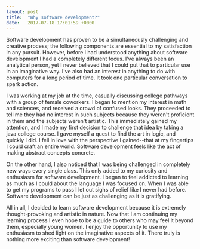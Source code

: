 ```yaml
---
layout: post
title:  "Why software development?"
date:   2017-07-18 17:01:59 +0000
---
```



Software development has proven to be a simultaneously challenging and creative process; the following components are essential to my satisfaction in any pursuit. However, before I had understood anything about software development I had a completely different focus. I've always been an analytical person, yet I never believed that I could put that to particular use in an imaginative way. I've also had an interest in anything to do with computers for a long period of time. It took one particular conversation to spark action. 

I was working at my job at the time, casually discussing college pathways with a group of female coworkers. I began to mention my interest in math and sciences, and received a crowd of confused looks. They proceeded to tell me they had no interest in such subjects because they weren't proficient in them and the subjects weren't artistic. This immediately gained my attention, and I made my first decision to challenge that idea by taking a java college course. I gave myself a quest to find the art in logic, and quickly I did. I fell in love with the perspective I gained--that at my fingertips I could craft an entire world. Software development feels like the act of making abstract concepts concrete.  

On the other hand, I also noticed that I was being challenged in completely new ways every single class. This only added to my curiosity and enthusiasm for software development. I began to feel addicted to learning as much as I could about the language I was focused on. When I was able to get my programs to pass I let out sighs of relief like I never had before. Software development can be just as challenging as it is gratifying. 

All in all, I decided to learn software development because it is extremely thought-provoking and artistic in nature. Now that I am continuing my learning process I even hope to be a guide to others who may feel it beyond them, especially young women. I enjoy the opportunity to use my enthusiasm to shed light on the imaginative aspects of it. There truly is nothing more exciting than software development! 
